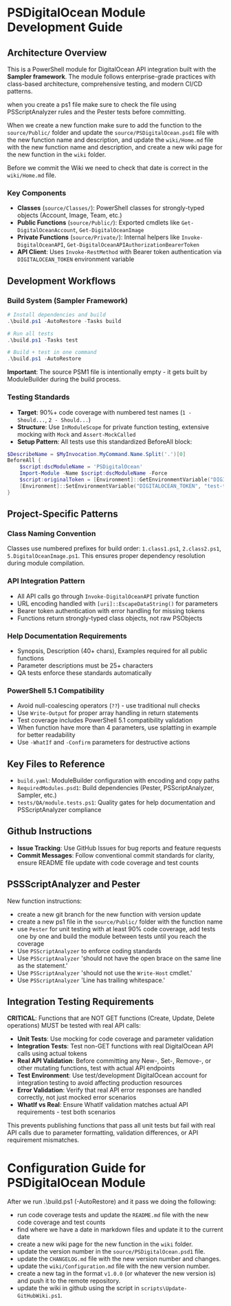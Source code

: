 # PSDigitalOcean Module Development Guide

## Architecture Overview

This is a PowerShell module for DigitalOcean API integration built with the **Sampler framework**. The module follows enterprise-grade practices with class-based architecture, comprehensive testing, and modern CI/CD patterns.

when you create a ps1 file make sure to check the file using PSScriptAnalyzer rules and the Pester tests before committing.

When we create a new function make sure to add the function to the `source/Public/` folder and update the `source/PSDigitalOcean.psd1` file with the new function name and description, and update the `wiki/Home.md` file with the new function name and description, and create a new wiki page for the new function in the `wiki` folder.

Before we commit the Wiki we need to check that date is correct in the `wiki/Home.md` file.

### Key Components

- **Classes** (`source/Classes/`): PowerShell classes for strongly-typed objects (Account, Image, Team, etc.)
- **Public Functions** (`source/Public/`): Exported cmdlets like `Get-DigitalOceanAccount`, `Get-DigitalOceanImage`
- **Private Functions** (`source/Private/`): Internal helpers like `Invoke-DigitalOceanAPI`, `Get-DigitalOceanAPIAuthorizationBearerToken`
- **API Client**: Uses `Invoke-RestMethod` with Bearer token authentication via `DIGITALOCEAN_TOKEN` environment variable

## Development Workflows

### Build System (Sampler Framework)

```powershell
# Install dependencies and build
.\build.ps1 -AutoRestore -Tasks build

# Run all tests
.\build.ps1 -Tasks test

# Build + test in one command
.\build.ps1 -AutoRestore
```

**Important**: The source PSM1 file is intentionally empty - it gets built by ModuleBuilder during the build process.

### Testing Standards

- **Target**: 90%+ code coverage with numbered test names (`1 - Should...`, `2 - Should...`)
- **Structure**: Use `InModuleScope` for private function testing, extensive mocking with `Mock` and `Assert-MockCalled`
- **Setup Pattern**: All tests use this standardized BeforeAll block:

```powershell
$DescribeName = $MyInvocation.MyCommand.Name.Split('.')[0]
BeforeAll {
    $script:dscModuleName = 'PSDigitalOcean'
    Import-Module -Name $script:dscModuleName -Force
    $script:originalToken = [Environment]::GetEnvironmentVariable("DIGITALOCEAN_TOKEN", [System.EnvironmentVariableTarget]::User)
    [Environment]::SetEnvironmentVariable("DIGITALOCEAN_TOKEN", "test-token", [System.EnvironmentVariableTarget]::User)
}
```

## Project-Specific Patterns

### Class Naming Convention

Classes use numbered prefixes for build order: `1.class1.ps1`, `2.class2.ps1`, `5.DigitalOceanImage.ps1`.
This ensures proper dependency resolution during module compilation.

### API Integration Pattern

- All API calls go through `Invoke-DigitalOceanAPI` private function
- URL encoding handled with `[uri]::EscapeDataString()` for parameters
- Bearer token authentication with error handling for missing tokens
- Functions return strongly-typed class objects, not raw PSObjects

### Help Documentation Requirements

- Synopsis, Description (40+ chars), Examples required for all public functions
- Parameter descriptions must be 25+ characters
- QA tests enforce these standards automatically

### PowerShell 5.1 Compatibility

- Avoid null-coalescing operators (`??`) - use traditional null checks
- Use `Write-Output` for proper array handling in return statements
- Test coverage includes PowerShell 5.1 compatibility validation
- When function have more than 4 parameters, use splatting in example for better readability
- Use `-WhatIf` and `-Confirm` parameters for destructive actions

## Key Files to Reference

- `build.yaml`: ModuleBuilder configuration with encoding and copy paths
- `RequiredModules.psd1`: Build dependencies (Pester, PSScriptAnalyzer, Sampler, etc.)
- `tests/QA/module.tests.ps1`: Quality gates for help documentation and PSScriptAnalyzer compliance

## Github Instructions

- **Issue Tracking**: Use GitHub Issues for bug reports and feature requests
- **Commit Messages**: Follow conventional commit standards for clarity, ensure README file update with code coverage and test counts

## PSSScriptAnalyzer and Pester

New function instructions:

- create a new git branch for the new function with version update
- create a new ps1 file in the `source/Public/` folder with the function name
- use `Pester` for unit testing with at least 90% code coverage, add tests one by one and build the module between tests until you reach the coverage
- Use `PSScriptAnalyzer` to enforce coding standards
- Use `PSScriptAnalyzer` 'should not have the open brace on the same line as the statement.'
- Use `PSScriptAnalyzer` 'should not use the `Write-Host` cmdlet.'
- Use `PSScriptAnalyzer` 'Line has trailing whitespace.'

## Integration Testing Requirements

**CRITICAL**: Functions that are NOT GET functions (Create, Update, Delete operations) MUST be tested with real API calls:

- **Unit Tests**: Use mocking for code coverage and parameter validation
- **Integration Tests**: Test non-GET functions with real DigitalOcean API calls using actual tokens
- **Real API Validation**: Before committing any New-, Set-, Remove-, or other mutating functions, test with actual API endpoints
- **Test Environment**: Use test/development DigitalOcean account for integration testing to avoid affecting production resources
- **Error Validation**: Verify that real API error responses are handled correctly, not just mocked error scenarios
- **WhatIf vs Real**: Ensure WhatIf validation matches actual API requirements - test both scenarios

This prevents publishing functions that pass all unit tests but fail with real API calls due to parameter formatting, validation differences, or API requirement mismatches.

# Configuration Guide for PSDigitalOcean Module

After we run .\build.ps1 (-AutoRestore) and it pass we doing the following:

- run code coverage tests and update the `README.md` file with the new code coverage and test counts
- find where we have a date in markdown files and update it to the current date
- create a new wiki page for the new function in the `wiki` folder.
- update the version number in the `source/PSDigitalOcean.psd1` file.
- update the `CHANGELOG.md` file with the new version number and changes.
- update the `wiki/Configuration.md` file with the new version number.
- create a new tag in the format `v1.0.0` (or whatever the new version is) and push it to the remote repository.
- update the wiki in github using the script in `scripts\Update-GitHubWiki.ps1`.

